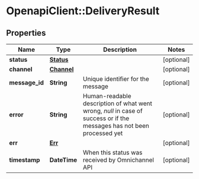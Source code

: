 # OpenapiClient::DeliveryResult

## Properties
Name | Type | Description | Notes
------------ | ------------- | ------------- | -------------
**status** | [**Status**](Status.md) |  | [optional] 
**channel** | [**Channel**](Channel.md) |  | [optional] 
**message_id** | **String** | Unique identifier for the message | [optional] 
**error** | **String** | Human-readable description of what went wrong, *null* in case of success or if the messages has not been processed yet | [optional] 
**err** | [**Err**](Err.md) |  | [optional] 
**timestamp** | **DateTime** | When this status was received by Omnichannel API | [optional] 


